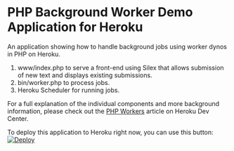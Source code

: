 # PHP Background Worker Demo Application for Heroku

An application showing how to handle background jobs using worker dynos in PHP on Heroku.
1) www/index.php to serve a front-end using Silex that allows submission of new text and displays existing submissions.
2) bin/worker.php to process jobs.
3) Heroku Scheduler for running jobs.

For a full explanation of the individual components and more background information, please check out the [PHP Workers](https://devcenter.heroku.com/articles/php-workers) article on Heroku Dev Center.

To deploy this application to Heroku right now, you can use this button:
[![Deploy](https://www.herokucdn.com/deploy/button.png)](https://heroku.com/deploy?template=https://github.com/technomile/Heroku-PHP-Worker-Demo)